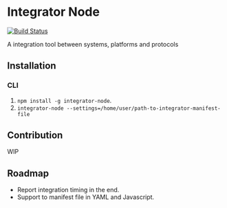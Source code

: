 # Integrator Node

[![Build Status](https://travis-ci.org/caiquecastro/integrator-node.svg?branch=master)](https://travis-ci.org/caiquecastro/integrator-node)

A integration tool between systems, platforms and protocols

## Installation

### CLI

1. `npm install -g integrator-node`.
2. `integrator-node --settings=/home/user/path-to-integrator-manifest-file`

## Contribution

WIP

## Roadmap

- Report integration timing in the end.
- Support to manifest file in YAML and Javascript.
